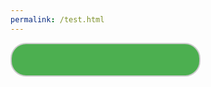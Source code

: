 ```yaml
---
permalink: /test.html
---
```

<html lang="en">
<head>
<meta charset="UTF-8">
<meta name="viewport" content="width=device-width, initial-scale=1.0">
<title>Pill-shaped Slider</title>
<style>
.slider {
  width: 300px;
  height: 50px;
  background-color: #4CAF50;
  border-radius: 25px; /* half of height */
  border: 2px solid #ccc; /* Add grey border */
  overflow: hidden;
  position: relative;
}

.slider-inner {
  position: absolute;
  top: 0;
  left: 0;
  width: 100%;
  height: 100%;
  background-color: #4CAF50; /* Default background color */
}

.slider-handle {
  width: 50px;
  height: 50px;
  background-color: #ddd; /* Default background color */
  border-radius: 50%; /* makes it circular */
  position: absolute;
  top: 0;
  left: 0;
  transition: left 0.5s, background-color 0.5s; /* added transition for smooth movement and background color change */
}

.slider.clicked .slider-handle {
  left: calc(100% - 50px); /* slides to the end */
  background-color: #f44336; /* Change background color when handle is clicked */
}

.slider.left-bg .slider-inner {
  background-color: #4CAF50; /* green when handle is on the left */
}

.slider.right-bg .slider-inner {
  background-color: #f44336; /* red when handle is on the right */
}
</style>
</head>
<body>

<div class="slider" id="slider">
  <div class="slider-inner" id="slider-inner"></div>
  <div class="slider-handle" id="handle"></div>
</div>

<script>
document.addEventListener('DOMContentLoaded', function() {
  var slider = document.getElementById('slider');
  var sliderInner = document.getElementById('slider-inner');
  var handle = document.getElementById('handle');
  
  handle.addEventListener('click', function() {
    slider.classList.toggle('clicked');
    slider.classList.toggle('left-bg', !slider.classList.contains('clicked'));
    slider.classList.toggle('right-bg', slider.classList.contains('clicked'));
  });
  
  slider.addEventListener('mousemove', function(e) {
    if (slider.classList.contains('clicked')) {
      var sliderRect = slider.getBoundingClientRect();
      var handleRect = handle.getBoundingClientRect();
      var relativePosition = (e.clientX - sliderRect.left) / sliderRect.width;
      var handlePosition = (handleRect.left - sliderRect.left) / sliderRect.width;
      
      if (relativePosition > handlePosition) {
        sliderInner.style.width = (relativePosition * 100) + '%';
      }
    }
  });
  
  slider.addEventListener('mouseleave', function() {
    if (slider.classList.contains('clicked')) {
      sliderInner.style.width = '100%';
    }
  });
});
</script>

</body>
</html>

